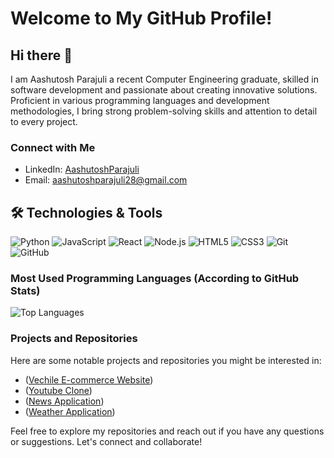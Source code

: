 # Welcome to My GitHub Profile!

## Hi there 👋
I am Aashutosh Parajuli a recent Computer Engineering graduate, skilled in software development and passionate about creating innovative solutions. Proficient in various programming languages and development methodologies, I bring strong problem-solving skills and attention to detail to every project.

### Connect with Me
- LinkedIn: [AashutoshParajuli](https://www.linkedin.com/in/parajuliaashutosh/)
- Email: [aashutoshparajuli28@gmail.com](mailto:aashutoshparajuli28@gmail.com)

## 🛠️ Technologies & Tools

![Python](https://img.shields.io/badge/-Python-3776AB?style=flat-square&logo=python&logoColor=white)
![JavaScript](https://img.shields.io/badge/-JavaScript-F7DF1E?style=flat-square&logo=javascript&logoColor=black)
![React](https://img.shields.io/badge/-React-61DAFB?style=flat-square&logo=react&logoColor=white)
![Node.js](https://img.shields.io/badge/-Node.js-339933?style=flat-square&logo=node.js&logoColor=white)
![HTML5](https://img.shields.io/badge/-HTML5-E34F26?style=flat-square&logo=html5&logoColor=white)
![CSS3](https://img.shields.io/badge/-CSS3-1572B6?style=flat-square&logo=css3&logoColor=white)
![Git](https://img.shields.io/badge/-Git-F05032?style=flat-square&logo=git&logoColor=white)
![GitHub](https://img.shields.io/badge/-GitHub-181717?style=flat-square&logo=github&logoColor=white)

### Most Used Programming Languages (According to GitHub Stats)
![Top Languages](https://github-readme-stats.vercel.app/api/top-langs/?username=aashu1tosh&layout=compact)

### Projects and Repositories
Here are some notable projects and repositories you might be interested in:

- ([Vechile E-commerce Website](https://github.com/aashu1tosh/annata-Vechile-Buying-Selling-Website-))
- ([Youtube Clone](https://github.com/aashu1tosh/youtube-clone))
- ([News Application](https://github.com/aashu1tosh/news-app))
- ([Weather Application](https://github.com/aashu1tosh/my-weather-app))

Feel free to explore my repositories and reach out if you have any questions or suggestions. Let's connect and collaborate!

